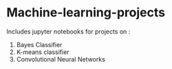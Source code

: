 # Machine-learning-projects

Includes jupyter notebooks for projects on :
1. Bayes Classifier
2. K-means classifier
3. Convolutional Neural Networks
